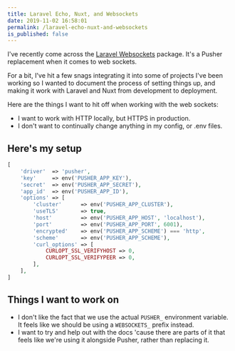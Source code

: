 ```yaml
---
title: Laravel Echo, Nuxt, and Websockets
date: 2019-11-02 16:58:01
permalink: /laravel-echo-nuxt-and-websockets
is_published: false
---
```


I've recently come across the [Laravel Websockets](https://docs.beyondco.de/laravel-websockets/) package. It's a Pusher replacement when it comes to web sockets.

For a bit, I've hit a few snags integrating it into some of projects I've been working so I wanted to document the process of setting things up, and making it work with Laravel and Nuxt from development to deployment.

Here are the things I want to hit off when working with the web sockets:
- I want to work with HTTP locally, but HTTPS in production.
- I don't want to continually change anything in my config, or .env files.

<!-- more -->

## Here's my setup

```php
[
    'driver'  => 'pusher',
    'key'     => env('PUSHER_APP_KEY'),
    'secret'  => env('PUSHER_APP_SECRET'),
    'app_id'  => env('PUSHER_APP_ID'),
    'options' => [
        'cluster'      => env('PUSHER_APP_CLUSTER'),
        'useTLS'       => true,
        'host'         => env('PUSHER_APP_HOST', 'localhost'),
        'port'         => env('PUSHER_APP_PORT', 6001),
        'encrypted'    => env('PUSHER_APP_SCHEME') === 'http',
        'scheme'       => env('PUSHER_APP_SCHEME'),
        'curl_options' => [
            CURLOPT_SSL_VERIFYHOST => 0,
            CURLOPT_SSL_VERIFYPEER => 0,
        ],
    ],
]
```


## Things I want to work on

- I don't like the fact that we use the actual `PUSHER_` environment variable. It feels like we should be using a `WEBSOCKETS_` prefix instead.
- I want to try and help out with the docs 'cause there are parts of it that feels like we're using it alongside Pusher, rather than replacing it.
